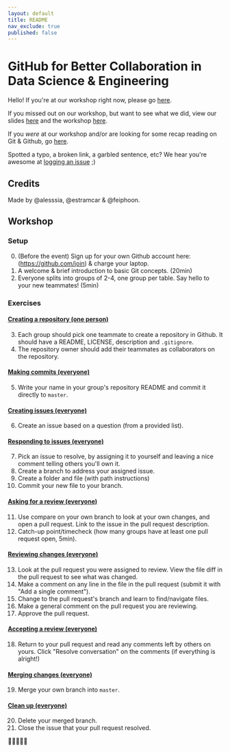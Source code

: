 ```yaml
---
layout: default
title: README
nav_exclude: true
published: false
---
```


# GitHub for Better Collaboration in Data Science & Engineering

Hello! If you're at our workshop right now, please go [here](#Workshop).

If you missed out on our workshop, but want to see what we did, view our slides [here](/slides) and the workshop [here](#Workshop).

If you *were* at our workshop and/or are looking for some  recap reading on Git & Github, go [here](DOCS.md).

Spotted a typo, a broken link, a garbled sentence, etc? We hear you're awesome at [logging an issue](https://github.com/feiphoon/github-workshop/issues) ;)

## Credits

Made by @alesssia, @estramcar & @feiphoon.

## Workshop

### Setup

0. (Before the event) Sign up for your own Github account here: (https://github.com/join) & charge your laptop.
1. A welcome & brief introduction to basic Git concepts. (20min)
2. Everyone splits into groups of 2-4, one group per table. Say hello to your new teammates! (5min)

### Exercises

#### [Creating a repository (one person)](/workshop/01-creating-a-repository)
3. Each group should pick one teammate to create a repository in Github. It should have a README, LICENSE, description and `.gitignore`.
4. The repository owner should add their teammates as collaborators on the repository.

#### [Making commits (everyone)](/workshop/02-making-commits)
5. Write your name in your group's repository README and commit it directly to `master`.

#### [Creating issues (everyone)](/workshop/03-creating-issues)
6. Create an issue based on a question (from a provided list).

#### [Responding to issues (everyone)](/workshop/04-responding-to-issue)
7. Pick an issue to resolve, by assigning it to yourself and leaving a nice comment telling others you'll own it.
8. Create a branch to address your assigned issue.
9. Create a folder and file (with path instructions)
10. Commit your new file to your branch.

#### [Asking for a review (everyone)](/workshop/05-asking-for-a-review)
11. Use compare on your own branch to look at your own changes, and open a pull request. Link to the issue in the pull request description.
12. Catch-up point/timecheck (how many groups have at least one pull request open, 5min).

#### [Reviewing changes (everyone)](/workshop/06-reviewing-changes)
13. Look at the pull request you were assigned to review. View the file diff in the pull request to see what was changed.
14. Make a comment on any line in the file in the pull request (submit it with "Add a single comment").
15. Change to the pull request's branch and learn to find/navigate files.
16. Make a general comment on the pull request you are reviewing.
17. Approve the pull request.

#### [Accepting a review (everyone)](/workshop/07-accepting-review)
18. Return to your pull request and read any comments left by others on yours. Click "Resolve conversation" on the comments (if everything is alright!)

#### [Merging changes (everyone)](/workshop/08-merging-changes)
19. Merge your own branch into `master`.

#### [Clean up (everyone)](/workshop/09-clean-up)
20. Delete your merged branch.
21. Close the issue that your pull request resolved.

:tada::tada::tada::tada::tada:
